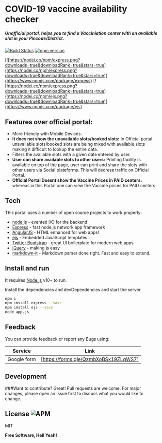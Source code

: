 # COVID-19 vaccine availability checker
##### _Unofficial portal, helps you to find a Vacciniation center with an available slot in your Pincode/District._ 
&NewLine;
[![Build Status](https://travis-ci.org/joemccann/dillinger.svg?branch=master)](https://travis-ci.org/joemccann/dillinger) [![npm version](https://badge.fury.io/js/npm.svg)](https://badge.fury.io/js/npm)

[![https://nodei.co/npm/express.png?downloads=true&downloadRank=true&stars=true](https://nodei.co/npm/express.png?downloads=true&downloadRank=true&stars=true)](https://www.npmjs.com/package/express) [![https://nodei.co/npm/express.png?downloads=true&downloadRank=true&stars=true](https://nodei.co/npm/ejs.png?downloads=true&downloadRank=true&stars=true)](https://www.npmjs.com/package/ejs)


## Features over official portal:

- More friendly with Mobile Devices.
- **It does not show the unavailable slots/booked slots:** In Official portal unavailable slots/booked slots are being mixed with available slots making it difficult to lookup the entire data.
- Filters the available slots with a given date entered by user.
- **User can share available slots to other users:** Printing facility is available on top of the page, user can print and share the slots with other users via Social plateforms. This will decrese traffic on Official Portal.
- **Official Portal Doesnt show the Vaccine Prices in PAID centers:** whereas in this Portal one can view the Vaccine prices for PAID centers.


## Tech

This portal uses a number of open source projects to work properly:

- [node.js] - evented I/O for the backend
- [Express] - fast node.js network app framework
- [AngularJS] - HTML enhanced for web apps!
- [ejs] - Embedded JavaScript templates
- [Twitter Bootstrap] - great UI boilerplate for modern web apps
- [jQuery] - making js easy
- [markdown-it] - Markdown parser done right. Fast and easy to extend.

## Install and run

It requires [Node.js](https://nodejs.org/) v10+ to run.

Install the dependencies and devDependencies and start the server.

```sh
npm i
npm install express --save
npm install ejs --save
node app.js
```

## Feedback

You can provide feedback or report any Bugs using:

| Service | Link |
| ------ | ------ |
| Google form | [https://forms.gle/QzmbXoBSx19ZLqWS7]|

## Development

###Want to contribute? Great!
Pull requests are welcome. For major changes, please open an issue first to discuss what you would like to change.

## License ![APM](https://img.shields.io/apm/l/npm?style=social) 

MIT

**Free Software, Hell Yeah!**

[//]: # (These are reference links used in the body of this note and get stripped out when the markdown processor does its job. There is no need to format nicely because it shouldn't be seen. Thanks SO - http://stackoverflow.com/questions/4823468/store-comments-in-markdown-syntax)

   [dill]: <https://github.com/joemccann/dillinger>
   [git-repo-url]: <https://github.com/joemccann/dillinger.git>
   [john gruber]: <http://daringfireball.net>
   [df1]: <http://daringfireball.net/projects/markdown/>
   [markdown-it]: <https://github.com/markdown-it/markdown-it>
   [Ace Editor]: <http://ace.ajax.org>
   [node.js]: <http://nodejs.org>
   [Twitter Bootstrap]: <http://twitter.github.com/bootstrap/>
   [jQuery]: <http://jquery.com>
   [@tjholowaychuk]: <http://twitter.com/tjholowaychuk>
   [express]: <http://expressjs.com>
   [AngularJS]: <http://angularjs.org>
   [ejs]: <https://www.npmjs.com/package/ejs>
